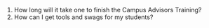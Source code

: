 1. How long will it take one to finish the Campus Advisors Training?
2. How can I get tools and swags for my students?
